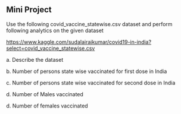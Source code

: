 ## Mini Project

Use the following covid_vaccine_statewise.csv dataset and perform following analytics on the
given dataset

https://www.kaggle.com/sudalairajkumar/covid19-in-india?select=covid_vaccine_statewise.csv

a. Describe the dataset

b. Number of persons state wise vaccinated for first dose in India

c. Number of persons state wise vaccinated for second dose in India

d. Number of Males vaccinated

d. Number of females vaccinated
